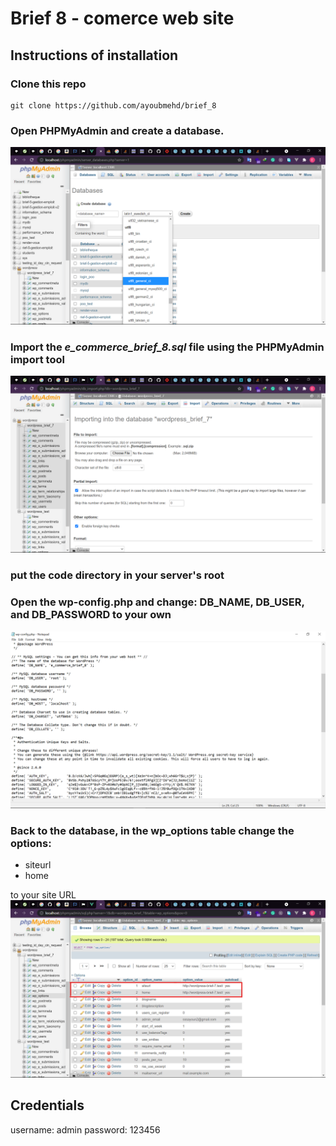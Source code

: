# Brief 8 - comerce web site

## Instructions of installation

### Clone this repo
```copy
git clone https://github.com/ayoubmehd/brief_8
```

### Open PHPMyAdmin and create a database.
![Create daabase](/images/create_database.png)

### Import the *e_commerce_brief_8.sql* file using the PHPMyAdmin import tool
![Import database](/images/import_database.png)

### put the code directory in your server's root

### Open the wp-config.php and change: DB_NAME, DB_USER, and DB_PASSWORD to your own
![Change db credentials](/images/change_db_credentials.png)

### Back to the database, in the wp_options table change the options:
- siteurl
- home

to your site URL
![Change option](/images/change_options.png)

## Credentials
username: admin
password: 123456